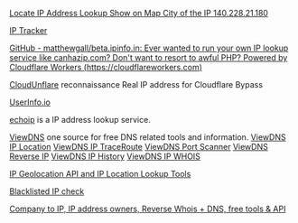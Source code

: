 
[Locate IP Address Lookup Show on Map City of the IP 140.228.21.180](https://infosniper.net/)

[IP Tracker](https://www.ip-tracker.org/)

[GitHub - matthewgall/beta.ipinfo.in: Ever wanted to run your own IP lookup service like canhazip.com? Don't want to resort to awful PHP? Powered by Cloudflare Workers (https://cloudflareworkers.com)](https://github.com/matthewgall/beta.ipinfo.in)

[CloudUnflare](https://github.com/greycatz/CloudUnflare)
reconnaissance Real IP address for Cloudflare Bypass

[UserInfo.io](http://userinfo.io/)

[echoip](https://github.com/mpolden/echoip)
is a IP address lookup service.

[ViewDNS](https://viewdns.info/)
one source for free DNS related tools and information.
[ViewDNS IP Location](http://viewdns.info/iplocation)
[ViewDNS IP TraceRoute](http://viewdns.info/traceroute)
[ViewDNS Port Scanner](http://viewdns.info/portscan)
[ViewDNS Reverse IP](http://viewdns.info/reverseip)
[ViewDNS IP History](http://viewdns.info/iphistory)
[ViewDNS IP WHOIS](http://viewdns.info/whois)

[IP Geolocation API and IP Location Lookup Tools](https://ipwhois.io)

[Blacklisted IP check](https://whoisip.ovh/blacklist)

[Company to IP, IP address owners, Reverse Whois + DNS, free tools & API](https://networksdb.io/)
